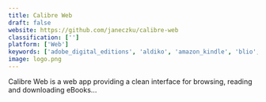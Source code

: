 ```yaml
---
title: Calibre Web
draft: false 
website: https://github.com/janeczku/calibre-web
classification: ['']
platform: ['Web']
keywords: ['adobe_digital_editions', 'aldiko', 'amazon_kindle', 'blio', 'bluefire', 'bookfusion', 'cops', 'calibre2opds', 'cool_reader', 'data_crow', 'document_viewer', 'foxit_reader', 'google_play_books', 'moon_reader', 'mylar', 'papyrus', 'readera', 'sigil', 'sumatra_pdf', 'the_new_ipad_pro', 'ubooquity', 'calibre']
image: logo.png
---
```

Calibre Web is a web app providing a clean interface for browsing, reading and downloading eBooks...